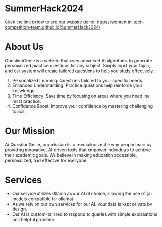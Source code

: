 # SummerHack2024

Click the link below to see out website demo: https://women-in-tech-competition-team.github.io/SummerHack2024/

# About Us
QuestionGenie is a website that uses advanced AI algorithms to generate personalized practice questions for any subject. Simply input your topic, and our system will create tailored questions to help you study effectively.
1. Personalized Learning: Questions tailored to your specific needs.
2. Enhanced Understanding: Practice questions help reinforce your knowledge.
3. Time Efficiency: Save time by focusing on areas where you need the most practice.
4. Confidence Boost: Improve your confidence by mastering challenging topics.

# Our Mission
At QuestionGenie, our mission is to revolutionize the way people learn by providing innovative, AI-driven tools that empower individuals to achieve their academic goals. We believe in making education accessible, personalized, and effective for everyone.

# Services
- Our service utilizes Ollama as our AI of choice, allowing the use of {ai models compatible for ollama}
- As we rely on our own services for our AI, your data is kept private by design.
- Our AI is custom-tailored to respond to queries  with simple explanations and helpful problems

